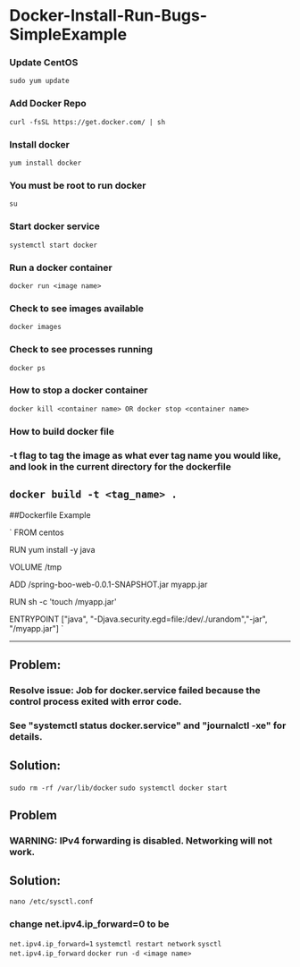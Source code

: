 # Docker-Install-Run-Bugs-SimpleExample


### Update CentOS
`sudo yum update`

### Add Docker Repo
`curl -fsSL https://get.docker.com/ | sh`

### Install docker
`yum install docker`

### You must be root to run docker
`su`

### Start docker service
`systemctl start docker`

### Run a docker container
`docker run <image name>`

### Check to see images available
`docker images`

### Check to see processes running
`docker ps`

### How to stop a docker container
`docker kill <container name> OR docker stop <container name>`

### How to build docker file
### -t flag to tag the image as what ever tag name you would like, and look in the current directory for the dockerfile
`docker build -t <tag_name> .`
------------------------------------------------------------------------------------------------------------------------


##Dockerfile Example

`
FROM centos



RUN yum install -y java



VOLUME /tmp

ADD /spring-boo-web-0.0.1-SNAPSHOT.jar myapp.jar 

RUN sh -c 'touch /myapp.jar'

ENTRYPOINT ["java", "-Djava.security.egd=file:/dev/./urandom","-jar", "/myapp.jar"]
`

------------------------------------------------------------------------------------------------------------------------


## Problem:
### Resolve issue: Job for docker.service failed because the control process exited with error code. 
### See "systemctl status docker.service" and "journalctl -xe" for details.

## Solution:
`sudo rm -rf /var/lib/docker`
`sudo systemctl docker start`


## Problem
### WARNING: IPv4 forwarding is disabled. Networking will not work.

## Solution:
`nano /etc/sysctl.conf`
### change net.ipv4.ip_forward=0 to be 
`net.ipv4.ip_forward=1`
`systemctl restart network`
`sysctl net.ipv4.ip_forward`
`docker run -d <image name>`
